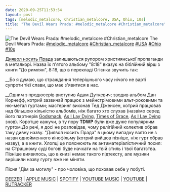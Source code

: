 ```yaml
---
date: 2020-09-25T11:53:54
layout: post
tags: [melodic_metalcore, Christian_metalcore, USA, Ohio, 10s]
title: "The Devil Wears Prada: #melodic_metalcore #Christian_metalcore"
---
```

![The Devil Wears Prada: #melodic_metalcore #Christian_metalcore](https://res.cloudinary.com/vast-space-unexplored/image/upload/q_auto,dpr_auto,w_auto/photos/photo_1056_25-09-2020_11-53-54.jpg)
The Devil Wears Prada: [#melodic_metalcore](/tags/#melodic_metalcore) [#Christian_metalcore](/tags/#Christian_metalcore) [#USA](/tags/#USA) [#Ohio](/tags/#Ohio) [#10s](/tags/#10s)

[Диявол носить Прада](/2020-05-08-the-devil-wears-prada--metalcore-christian-metalcore) залишаються рупором християнської пропаганди в металкорі. Назва їх п&#39;ятого альбому &quot;8:18&quot; вказує на біблійний вірш з книги &quot;До римлян&quot;, 8:18, що в перекладі Огієнка звучить так:

__Бо я думаю, що страждання теперішнього часу нічого не варті супроти тієї слави, що має з&#39;явитися в нас.

__Одним з продюсерів виступив Адам Дуткевич; зводив альбом Дан Корнефф, котрий зазвичай працює з мейнстрімовими альт-роковими та ню-метал гуртами; мастеринг виконав Тед Дженсен, котрий працював над більшою кількістю альбомів, ніж багато хто слухав (назвімо серед його партнерів [Godsmack](/2019-11-07-godsmack--alternative-metal-nu-metal-usa-massachusetts), [As I Lay Dying](/2020-04-20-as-i-lay-dying--metalcore-usa-california-10s-), [Times of Grace](/2020-06-02-times-of-grace--metalcore-usa-massachusetts-10s), [As I Lay Dying](/2020-07-29-as-i-lay-dying--metalcore-usa-california-10s-) знов). Коротше кажучи, в ту пору **TDWP** були вже дуже популярним гуртом.До речі, я досі не розповідав, чому релігійний колектив обрав таку дивну назву. &quot;Диявол носить Прада&quot; в цьому випадку взято не з назви однойменного кінофільму (котрий вийшов пізніше, ніж гурт обрав назву), а в книги. Хлопці це пояснюють як антиматеріалістичний посил: на Страшному суді богові буде начхати на твій стиль і твої багатства. Пізніше виявилось, що в книзі немає такого підтексту, але музики вирішили назву гурту вже не міняти.

Пісня &quot;Дім за могилу&quot; - про чоловіка, що поховав себе у побуті.

[DEEZER](https://deezer.page.link/ZnVN1CnRkh8M4vGd6) \| [APPLE MUSIC](https://music.apple.com/us/album/8-18/676219352) \| [SPOTIFY](https://open.spotify.com/album/4LCYe1Ummf9H2qRRcsH9qj?si=90EjPilCTSO1ODGFt9FeiQ) \| [YOUTUBE MUSIC](https://music.youtube.com/playlist?list=OLAK5uy_m998sGrycgUuWRUyZZaad9GJGvu4OMTlg) \| [YOUTUBE](https://www.youtube.com/playlist?list=OLAK5uy_nPYy3q-Zz5qMTCjJYPJ_ewqjdNdV7Dt6Y) \| [RUTRACKER](https://rutracker.org/forum/viewtopic.php?t=5300469)